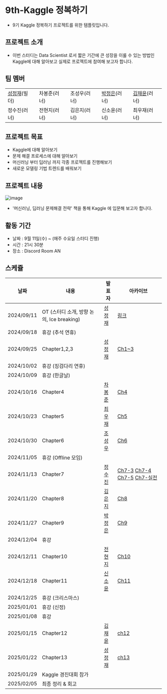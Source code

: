 # 9th-Kaggle 정복하기
- 9기 Kaggle 정복하기 프로젝트를 위한 템플릿입니다.

## 프로젝트 소개
- 이번 스터디는 Data Scientist 로서 짧은 기간에 큰 성장을 이룰 수 있는 방법인 Kaggle에 대해 알아보고 실제로 프로젝트에 참여해 보고자 합니다.

## 팀 멤버
| | | | | |
|----|----|----|----|----|
|[성정재](https://www.linkedin.com/in/%EC%A0%95%EC%9E%AC-%EC%84%B1-04b6a478?lipi=urn%3Ali%3Apage%3Ad_flagship3_profile_view_base_contact_details%3BBpbUoA1zRDSvf4tBIxFqrQ%3D%3D)(빌더)| 차봉준(러너)  | 조성우(러너) |[박정은](https://www.linkedin.com/in/angelapje/)(러너)| [김채윤](https://www.linkedin.com/in/chaeyoon-kim689/)(러너) |
정수진(러너) | 전현지(러너)  | 김은지(러너)  | 신소윤(러너)  | 최우재(러너) |

## 프로젝트 목표
- Kaggle에 대해 알아보기
- 문제 해결 프로세스에 대해 알아보기
- 머신러닝 부터 딥러닝 까지 각종 프로젝트를 진행해보기
- 새로운 모델링 기법 트렌드를 배워보기

## 프로젝트 내용
![image](https://github.com/user-attachments/assets/7ac9ec58-a938-47bb-a619-cf92955208a1)   
- '머신러닝, 딥러닝 문제해결 전략' 책을 통해 Kaggle 에 입문해 보고자 합니다.


## 활동 기간
- 날짜 : 9월 11일(수) ~  (매주 수요일 스터디 진행)   
- 시간 : 21시 30분   
- 장소 : Discord Room AN   

## 스케쥴

| 날짜 | 내용 | 발표자 | 아카이브 | 
| ----- | ----- | -------- | ----- |
| 2024/09/11 | OT (스터디 소개, 방향 논의, Ice breaking)| [성정재]() | [링크]() | 
| 2024/09/18 | 휴강 (추석 연휴) |  | | 
| 2024/09/25 | Chapter1,2,3 |[성정재]()| [Ch1~3](https://github.com/Pseudo-Lab/9th-Mastering-Kaggle/blob/main/lecture/ch1_3.ipynb) | 
| 2024/10/02 | 휴강 (징검다리 연휴)|  | | 
| 2024/10/09 | 휴강 (한글날) || | 
| 2024/10/16 | Chapter4 |[차봉준]()| [Ch4](https://github.com/Pseudo-Lab/9th-Mastering-Kaggle/blob/main/lecture/ch4.ipynb) | 
| 2024/10/23 | Chapter5 |[최우재]()| [Ch5](https://github.com/Pseudo-Lab/9th-Mastering-Kaggle/blob/main/lecture/ch5.ipynb) | 
| 2024/10/30 | Chapter6 |[조성우]()| [Ch6](https://github.com/Pseudo-Lab/9th-Mastering-Kaggle/blob/main/lecture/ch6.ipynb) |
| 2024/11/05 | 휴강 (Offline 모임) |  | | 
| 2024/11/13 | Chapter7 |[정수진]()| [Ch7-3](https://github.com/Pseudo-Lab/9th-Mastering-Kaggle/blob/main/lecture/ch7-notebook-7-3.ipynb) [Ch7-4](https://github.com/Pseudo-Lab/9th-Mastering-Kaggle/blob/main/lecture/ch7-notebook-7-4.ipynb) [Ch7-5](https://github.com/Pseudo-Lab/9th-Mastering-Kaggle/blob/main/lecture/ch7-notebook-7-5.ipynb) [Ch7-실전](https://github.com/Pseudo-Lab/9th-Mastering-Kaggle/blob/main/lecture/ch7-notebook-실전문제.ipynb) | 
| 2024/11/20 | Chapter8 |[김은지]()| [Ch8](https://github.com/Pseudo-Lab/9th-Mastering-Kaggle/blob/main/lecture/ch_8_ensembles.ipynb)| 
| 2024/11/27 | Chapter9 |[박정은]()| [Ch9](https://github.com/Pseudo-Lab/9th-Mastering-Kaggle/blob/main/lecture/ch9-predict-future-sales.ipynb)| 
| 2024/12/04 | 휴강 || | 
| 2024/12/11 | Chapter10 |[전현지]()| [Ch10](https://github.com/Pseudo-Lab/9th-Mastering-Kaggle/blob/main/lecture/ch10.pptx)| 
| 2024/12/18 | Chapter11 |[신소윤]()| [Ch11](https://github.com/Pseudo-Lab/9th-Mastering-Kaggle/blob/main/lecture/ch11-Aerial-Cactus-Identification.ipynb)|  
| 2024/12/25 | 휴강 (크리스마스) |  | | 
| 2025/01/01 | 휴강 (신정) |  | | 
| 2025/01/08 | 휴강 |  | |
| 2025/01/15 | Chapter12 |[김채윤]()|[ch12](https://github.com/Pseudo-Lab/9th-Mastering-Kaggle/blob/main/lecture/ch12/ch12-baseline.ipynb)| 
| 2025/01/22 | Chapter13 |[성정재]()|[ch13](https://github.com/Pseudo-Lab/9th-Mastering-Kaggle/blob/main/lecture/ch13/ch13-EDA_to_Model.ipynb)| 
| 2025/01/29 | Kaggle 경진대회 참가 |  | | 
| 2025/02/05 | 최종 정리 & 회고 |  | | 



